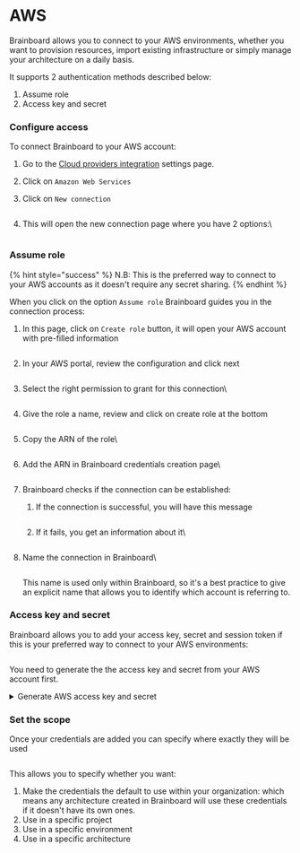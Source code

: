 # AWS

Brainboard allows you to connect to your AWS environments, whether you want to provision resources, import existing infrastructure or simply manage your architecture on a daily basis.

It supports 2 authentication methods described below:

1. Assume role
2. Access key and secret

### Configure access

To connect Brainboard to your AWS account:

1. Go to the [Cloud providers integration](https://app.brainboard.co/settings/integrations/cloud-providers) settings page.
2. Click on `Amazon Web Services`&#x20;
3.  Click on `New connection`

    <figure><img src="../../../.gitbook/assets/CleanShot 2025-04-24 at 15.08.28@2x.png" alt=""><figcaption></figcaption></figure>
4.  This will open the new connection page where you have 2 options:\


    <figure><img src="../../../.gitbook/assets/CleanShot 2025-04-24 at 15.10.12@2x.png" alt=""><figcaption></figcaption></figure>

### Assume role

{% hint style="success" %}
N.B: This is the preferred way to connect to your AWS accounts as it doesn't require any secret sharing.
{% endhint %}

When you click on the option `Assume role` Brainboard guides you in the connection process:

1.  In this page, click on `Create role` button, it will open your AWS account with pre-filled information

    <figure><img src="../../../.gitbook/assets/CleanShot 2025-04-24 at 15.27.48@2x.png" alt=""><figcaption></figcaption></figure>
2.  In your AWS portal, review the configuration and click next

    <figure><img src="../../../.gitbook/assets/CleanShot 2025-04-24 at 15.30.54@2x.png" alt=""><figcaption></figcaption></figure>
3.  Select the right permission to grant for this connection\


    <figure><img src="../../../.gitbook/assets/CleanShot 2025-04-24 at 15.33.31@2x.png" alt=""><figcaption></figcaption></figure>
4.  Give the role a name, review and click on create role at the bottom

    <figure><img src="../../../.gitbook/assets/CleanShot 2025-04-24 at 15.34.37@2x.png" alt=""><figcaption></figcaption></figure>
5.  Copy the ARN of the role\


    <figure><img src="../../../.gitbook/assets/CleanShot 2025-04-24 at 15.36.27@2x.png" alt=""><figcaption></figcaption></figure>
6.  Add the ARN in Brainboard credentials creation page\


    <figure><img src="../../../.gitbook/assets/CleanShot 2025-04-24 at 15.38.47@2x.png" alt=""><figcaption></figcaption></figure>
7. Brainboard checks if the connection can be established:
   1.  If the connection is successful, you will have this message

       <figure><img src="../../../.gitbook/assets/CleanShot 2025-04-24 at 15.40.03@2x.png" alt=""><figcaption></figcaption></figure>
   2.  If it fails, you get an information about it\


       <figure><img src="../../../.gitbook/assets/CleanShot 2025-04-24 at 15.25.27@2x.png" alt=""><figcaption></figcaption></figure>
8.  Name the connection in Brainboard\


    <figure><img src="../../../.gitbook/assets/CleanShot 2025-04-24 at 15.44.47@2x.png" alt=""><figcaption></figcaption></figure>

    This name is used only within Brainboard, so it's a best practice to give an explicit name that allows you to identify which account is referring to.

### Access key and secret

Brainboard allows you to add your access key, secret and session token if this is your preferred way to connect to your AWS environments:

<figure><img src="../../../.gitbook/assets/CleanShot 2025-04-11 at 18.27.45@2x.png" alt=""><figcaption></figcaption></figure>

You need to generate the the access key and secret from your AWS account first.

<details>

<summary>Generate AWS access key and secret</summary>

1. Sign in to the AWS Management Console: Go to the AWS Management Console and sign in with your AWS account credentials.
2. Navigate to the IAM Console: In the console, search for “IAM” and select the IAM console.
3. Create a new user:\
   In the IAM console, choose “Users” from the navigation pane.\
   Click “Add user” to start creating a new user.\
   Provide a name for the user and check the box to give it access to the AWS Management Console.\
   If you prefer to give it programmatic access only, you can also do that.
4. Set permissions (Optional): You can attach policies to the user to grant specific permissions.
5. Create the access key:\
   Go to the “Security credentials” tab of the user.\
   Click “Create access key” under the “Access keys” section.\
   The Access Key ID and Secret Access Key will be displayed.
6. Save the keys: Save both the Access Key ID and Secret Access Key securely. You will not be able to retrieve the secret key again if you don’t save it at this point.

</details>

### Set the scope

Once your credentials are added you can specify where exactly they will be used

<figure><img src="../../../.gitbook/assets/CleanShot 2025-04-24 at 16.03.09@2x.png" alt=""><figcaption></figcaption></figure>

This allows you to specify whether you want:

1. Make the credentials the default to use within your organization: which means any architecture created in Brainboard will use these credentials if it doesn't have its own ones.
2. Use in a specific project
3. Use in a specific environment
4. Use in a specific architecture

<figure><img src="../../../.gitbook/assets/CleanShot 2025-04-24 at 16.04.59@2x.png" alt=""><figcaption></figcaption></figure>
